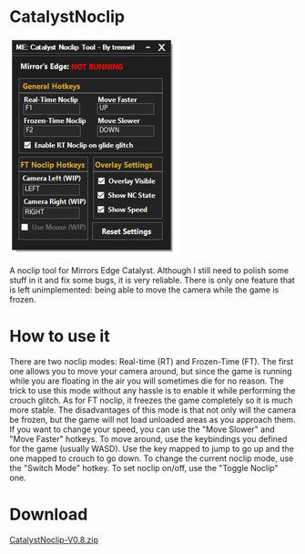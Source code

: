# CatalystNoclip
![alt tag](https://raw.githubusercontent.com/tremwil/CatalystNoclip/master/app.PNG)

A noclip tool for Mirrors Edge Catalyst. Although I still need to polish some stuff in it and fix some bugs, it is very reliable. There is only one feature that is left unimplemented: being able to move the camera while the game is frozen.

# How to use it
There are two noclip modes: Real-time (RT) and Frozen-Time (FT). The first one allows you to move your camera around, but since the game is running while you are floating in the air you will sometimes die for no reason. The trick to use this mode without any hassle is to enable it while performing the crouch glitch. As for FT noclip, it freezes the game completely so it is much more stable. The disadvantages of this mode is that not only will the camera be frozen, but the game will not load unloaded areas as you approach them. If you want to change your speed, you can use the "Move Slower" and "Move Faster" hotkeys. To move around, use the keybindings you defined for the game (usually WASD). Use the key mapped to jump to go up and the one mapped to crouch to go down. To change the current noclip mode, use the "Switch Mode" hotkey. To set noclip on/off, use the "Toggle Noclip" one.

# Download
[CatalystNoclip-V0.8.zip](https://github.com/tremwil/CatalystNoclip/releases/download/v0.8/CatalystNoclip-V-0.8.zip)
